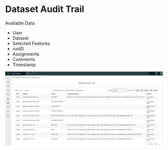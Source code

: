 # Dataset Audit Trail

Available Data

* User
* Dataset
* Selected Features
* runID
* Assignments
* Comments
* Timestamp

![](<../../.gitbook/assets/image (141).png>)
